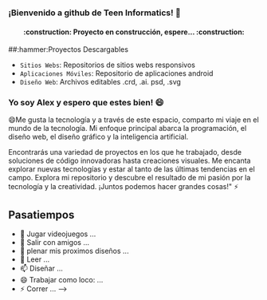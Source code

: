 
### ¡Bienvenido a github de Teen Informatics! 🌱
<h4 align="center">
:construction: Proyecto en construcción, espere... :construction:
</h4>
##:hammer:Proyectos Descargables

- `Sitios Webs`: Repositorios de sitios webs responsivos
- `Aplicaciones Móviles`: Repositorio de aplicaciones android
- `Diseño Web`: Archivos editables .crd, .ai. psd, .svg

### Yo soy Alex y espero que estes bien! 😄
😄Me gusta la tecnología y a través de este espacio, comparto mi viaje en el mundo de la tecnología. Mi enfoque principal abarca la programación, el diseño web, el diseño gráfico y la inteligencia artificial.

Encontrarás una variedad de proyectos en los que he trabajado, desde soluciones de código innovadoras hasta creaciones visuales. Me encanta explorar nuevas tecnologías y estar al tanto de las últimas tendencias en el campo.
Explora mi repositorio y descubre el resultado de mi pasión por la tecnología y la creatividad. ¡Juntos podemos hacer grandes cosas!" ⚡

## Pasatiempos







- 🔭 Jugar videojuegos ...
- 👯 Salir con amigos ...
- 🤔 plenar mis proximos diseños ...
- 💬 Leer ...
- 📫 Diseñar ...
- 😄 Trabajar como loco: ...
- ⚡ Correr ...
-->
